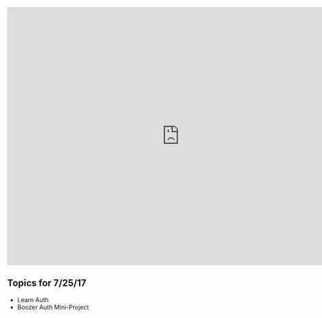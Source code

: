 <iframe src="https://calendar.google.com/calendar/embed?mode=WEEK&src=flatironschool.com_olk0a79jrplg5tcd1ormoq6o5k%40group.calendar.google.com&ctz=America/New_York" style="border: 0" width="800" height="600" frameborder="0" scrolling="no"></iframe>

## Topics for 7/25/17

 * Learn Auth
 * Boozer Auth Mini-Project
